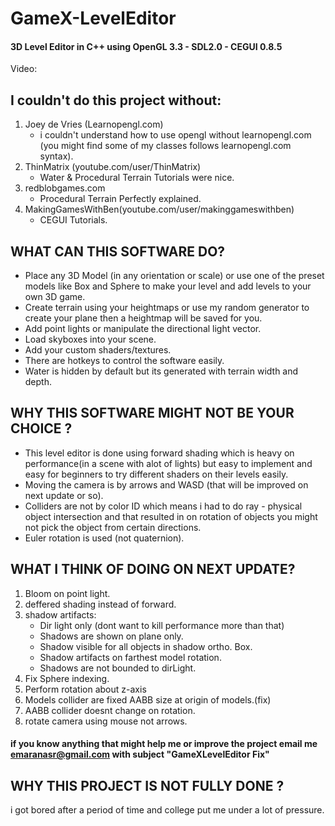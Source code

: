 # GameX-LevelEditor
#### 3D Level Editor in C++ using OpenGL 3.3 - SDL2.0 - CEGUI 0.8.5
Video:

## I couldn't do this project without: 

1. Joey de Vries (Learnopengl.com)
   - i couldn't understand how to use opengl without learnopengl.com
(you might find some of my classes follows learnopengl.com syntax).
2. ThinMatrix (youtube.com/user/ThinMatrix)
   - Water & Procedural Terrain Tutorials were nice.
3. redblobgames.com
   - Procedural Terrain Perfectly explained.
4. MakingGamesWithBen(youtube.com/user/makinggameswithben)
   - CEGUI Tutorials.

## WHAT CAN THIS SOFTWARE DO?
- Place any 3D Model (in any orientation or scale) or use one of the preset models like Box and Sphere to make your level and add levels to your own 3D game.
- Create terrain using your heightmaps or use my random generator to create your plane then a heightmap will be saved for you.
- Add point lights or manipulate the directional light vector.
- Load skyboxes into your scene.
- Add your custom shaders/textures.
- There are hotkeys to control the software easily.
- Water is hidden by default but its generated with terrain width and depth.
## WHY THIS SOFTWARE MIGHT NOT BE YOUR CHOICE ?
- This level editor is done using forward shading which is heavy on performance(in a scene with alot of lights) but easy to implement and easy for beginners to try different shaders on their levels easily.
- Moving the camera is by arrows and WASD (that will be improved on next update or so).
- Colliders are not by color ID which means i had to do ray - physical object intersection and that resulted in on rotation of objects you might not pick the object from certain directions.
- Euler rotation is used (not quaternion).
## WHAT I THINK OF DOING ON NEXT UPDATE?
1. Bloom on point light.
2. deffered shading instead of forward.
3. shadow artifacts:
   - Dir light only (dont want to kill performance more than that)
   - Shadows are shown on plane only.
   - Shadow visible for all objects in shadow ortho. Box.
   - Shadow artifacts on  farthest model rotation.
   - Shadows are not bounded to dirLight.
4. Fix Sphere indexing.
5. Perform rotation about z-axis
6. Models collider are fixed AABB size at origin of models.(fix)
7. AABB collider doesnt change on rotation.
8. rotate camera using mouse not arrows.

#### if you know anything that might help me or improve the project email me emaranasr@gmail.com with subject "GameXLevelEditor Fix"

## WHY THIS PROJECT IS NOT FULLY DONE ?
i got bored after a period of time and college put me under a lot of pressure.
